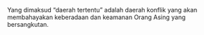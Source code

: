 Yang dimaksud “daerah tertentu” adalah daerah konflik yang
akan membahayakan keberadaan dan keamanan Orang Asing yang bersangkutan.